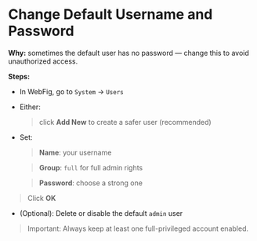 # **Change Default Username and Password**

**Why:** sometimes the default user has no password — change this to avoid unauthorized access.

**Steps:**

* In WebFig, go to `System` -> `Users`
    
* Either:
        
    > click **Add New** to create a safer user (recommended)
        
* Set:
    
    > **Name**: your username
        
    > **Group**: `full` for full admin rights
        
    > **Password**: choose a strong one
        
> Click **OK**
    
* (Optional): Delete or disable the default `admin` user
    

> Important: Always keep at least one full-privileged account enabled.
